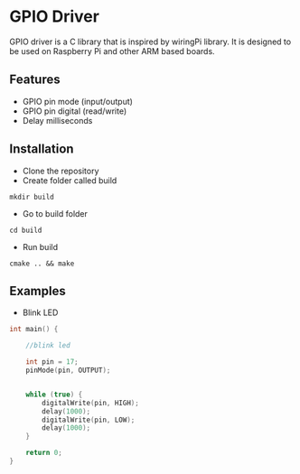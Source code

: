 # GPIO Driver
GPIO driver is a C library that is inspired by wiringPi library. It is designed to be used on Raspberry Pi and other ARM based boards.

## Features
* GPIO pin mode (input/output)
* GPIO pin digital (read/write)
* Delay milliseconds

## Installation
* Clone the repository
* Create folder called build 
```
mkdir build
```
* Go to build folder
```
cd build
```
* Run build
```
cmake .. && make
```

## Examples
* Blink LED
```c
int main() {

    //blink led

    int pin = 17;
    pinMode(pin, OUTPUT);


    while (true) {
        digitalWrite(pin, HIGH);
        delay(1000);
        digitalWrite(pin, LOW);
        delay(1000);
    }

    return 0;
}
```